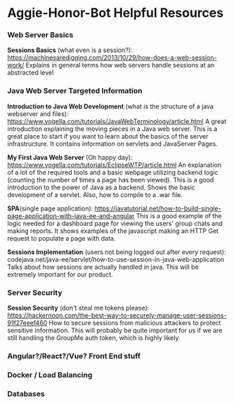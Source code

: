 # Aggie-Honor-Bot Helpful Resources
### Web Server Basics
**Sessions Basics** (what even is a session?):
https://machinesaredigging.com/2013/10/29/how-does-a-web-session-work/
	Explains in general terms how web servers handle sessions at an abstracted level
### Java Web Server Targeted Information
**Introduction to Java Web Development** (what is the structure of a java webserver and files):
https://www.vogella.com/tutorials/JavaWebTerminology/article.html
A great introduction explaining the moving pieces in a Java web server. This is a great place to start if you want to learn about the basics of the server infrastructure. It contains information on servlets and JavaServer Pages.

**My First Java Web Server** (Oh happy day):
https://www.vogella.com/tutorials/EclipseWTP/article.html
An explanation of a lot of the required tools and a basic webpage utilizing backend logic (counting the number of times a page has been viewed). This is a good introduction to the power of Java as a backend. Shows the basic development of a servlet. Also, how to compile to a .war file. 

**SPA**(single page application): https://javatutorial.net/how-to-build-single-page-application-with-java-ee-and-angular
This is a good example of the logic needed for a dashboard page for viewing the users' group chats and making reports. It shows examples of the javascript making an HTTP Get request to populate a page with data.

**Sessions Implementation** (users not being logged out after every request):
codejava.net/java-ee/servlet/how-to-use-session-in-java-web-application
Talks about how sessions are actually handled in java. This will be extremely important for our product. 

### Server Security
**Session Security** (don't steal me tokens please):
https://hackernoon.com/the-best-way-to-securely-manage-user-sessions-91f27eeef460
How to secure sessions from malicious attackers to protect sensitive information. This will probably be quite important for us if we are still handling the GroupMe auth token, which is highly likely. 
### Angular?/React?/Vue? Front End stuff

### Docker / Load Balancing

### Databases

